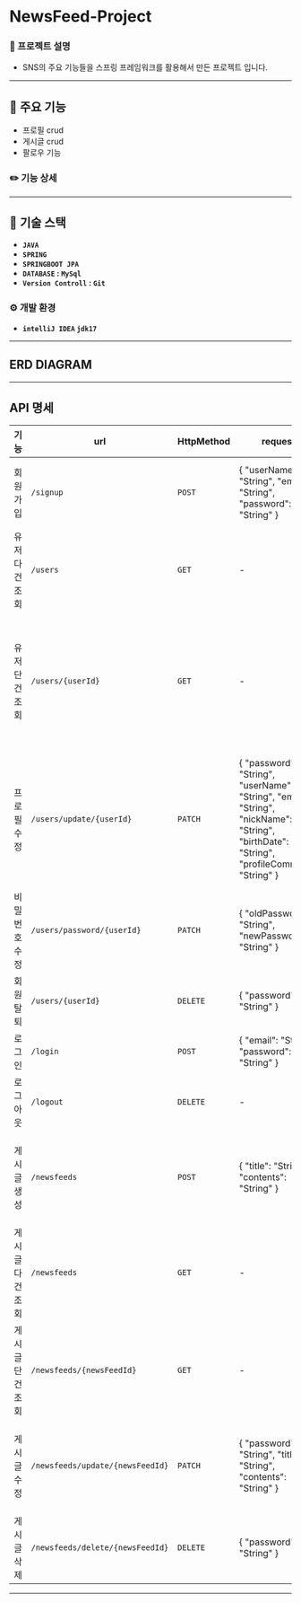 # NewsFeed-Project
### 📖 프로젝트 설명
- SNS의 주요 기능들을 스프링 프레임워크를 활용해서 만든 프로젝트 입니다.
---
## 📌 주요 기능
- 프로필 crud
- 게시글 crud
- 팔로우 기능
### ✏️ 기능 상세
---
## 🔧 기술 스택
- **`JAVA`**
- **`SPRING`**
- **`SPRINGBOOT JPA`**
- **`DATABASE` : `MySql`**
- **`Version Controll` : `Git`**
### ⚙️ 개발 환경
- **`intelliJ IDEA` `jdk17`**
---
## ERD DIAGRAM

---
## API 명세
| 기능 | url | HttpMethod | request | response | HttpStattus | HttpHeader |
|-----|-----|------------|---------|----------|-------------|---------------|
| 회원가입 | `/signup` | `POST` | { "userName": "String", "email": "String", "password": "String" } | { "userId": "Long", "userName": "String", "email": "String", "createdDate": "LocalDateTime" } | `201` | - |
| 유저 다건 조회 | `/users` | `GET` | - | { "userList": [ { "userId": "Long", "userName": "String", "nickName": "String" }, {...} ] } | `200` | - |
| 유저 단건 조회 | `/users/{userId}` | `GET` | - | { "userId": "Long", "userName": "String", "email": "String", "nickName": "String", "birthDate": "String", "profileComment": "String", "createdDate": "LocalDateTime" } | `200` | - |
| 프로필 수정 | `/users/update/{userId}` | `PATCH` | { "password": "String", "userName": "String", "email": "String", "nickName": "String", "birthDate": "String", "profileComment": "String" } | { "userId": "Long", "userName": "String", "email": "String", "nickName": "String", "birthDate": "String", "profileComment": "String", "updatedDate": "LocalDateTime" } | `200` | { "JsessionId": } |
| 비밀번호 수정 | `/users/password/{userId}` | `PATCH` | { "oldPassword": "String", "newPassword": "String" } | - | `200` | { "JsessionId": } |
| 회원 탈퇴 | `/users/{userId}` | `DELETE` | { "password": "String" } | - | `204` | { "JsessionId": } |
| 로그인 | `/login` | `POST` | { "email": "String", "password": "String" } | - | `200` | - | { "JsessionId": } |
| 로그아웃 | `/logout` | `DELETE` | - | - | `204` | { "JsessionId": } |
| 게시글 생성 | `/newsfeeds` | `POST` | { "title": "String", "contents": "String" } | { "newsFeedId": "Long", "title": "String", "author": "nickName" , "contents": "String", "createdDate": "LocalDateTime" } | `201` | { "JsessionId": } | - |
| 게시글 다건 조회 | `/newsfeeds` | `GET` | - | { "newsFeedList": [ { "title": "String", "author": "nickName", "createdDate": "LocalDateTime" }, {...} ] }  | `200` |
| 게시글 단건 조회 | `/newsfeeds/{newsFeedId}` | `GET` | - | { "newsFeedId": "Long", "title": "String", "author": "nickName", "contents": "String", "updatedDate": "LocalDateTime" } | `200` | - |
| 게시글 수정 | `/newsfeeds/update/{newsFeedId}` | `PATCH` | { "password": "String", "title": "String", "contents": "String" } | { "newsFeedId": "Long", "title": "String", "author": "nickName", "contents": "String", "updatedDate": "LocalDateTime" } | `200` | { "JsessionId": } |
| 게시글 삭제 | `/newsfeeds/delete/{newsFeedId}` | `DELETE` | { "password": "String" } | - | `204` | { "JsessionId": } |

---
